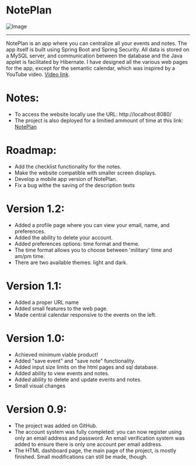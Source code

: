 # NotePlan

![Image](https://github.com/AndreiBertescu/NotePlan/assets/126001291/b532aee9-1a74-48ac-9c0a-934355d98981)

---

NotePlan is an app where you can centralize all your events and notes. The app itself is built using Spring Boot and Spring Security. All data is stored on a MySQL server, and communication between the database and the Java applet is facilitated by Hibernate. I have designed all the various web pages for the app, except for the semantic calendar, which was inspired by a YouTube video. [Video link](https://www.youtube.com/watch?v=6EVgmpm4z5U&t=1939s).

# Notes:
- To access the website locally use the URL: http://localhost:8080/
- The project is also deployed for a limitied ammount of time at this link: [NotePlan](https://noteplan-production.up.railway.app/)

# Roadmap:
- Add the checklist functionality for the notes.
- Make the website compatible with smaller screen displays.
- Develop a mobile app version of NotePlan.
- Fix a bug withe the saving of the description texts

# Version 1.2:
- Added a profile page where you can view your email, name, and preferences.
- Added the ability to delete your account.
- Added preferences options: time format and theme.
- The time format allows you to choose between 'military' time and am/pm time.
- There are two available themes: light and dark.

# Version 1.1:
- Added a proper URL name
- Added small features to the web page.
- Made central calendar responsive to the events on the left.

# Version 1.0:
- Achieved minimum viable product!
- Added "save event" and "save note" functionality.
- Added input size limits on the html pages and sql database.
- Added ability to view events and notes.
- Added ability to delete and update events and notes.
- Small visual changes

# Version 0.9:
- The project was added on GitHub.
- The account system was fully completed: you can now register using only an email address and password. An email verification system was added to ensure there is only one account per email address.
- The HTML dashboard page, the main page of the project, is mostly finished. Small modifications can still be made, though.
